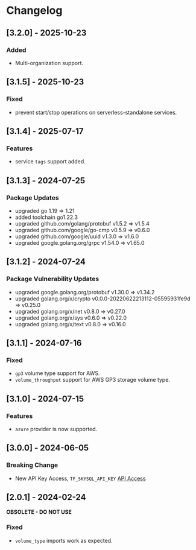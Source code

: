 # Changelog

## [3.2.0] - 2025-10-23
### Added
- Multi-organization support.

## [3.1.5] - 2025-10-23
### Fixed
- prevent start/stop operations on serverless-standalone services.

## [3.1.4] - 2025-07-17
### Features
- service `tags` support added.

## [3.1.3] - 2024-07-25
### Package Updates
- upgraded go 1.19 => 1.21
- added toolchain go1.22.3
- upgraded github.com/golang/protobuf v1.5.2 => v1.5.4
- upgraded github.com/google/go-cmp v0.5.9 => v0.6.0
- upgraded github.com/google/uuid v1.3.0 => v1.6.0
- upgraded google.golang.org/grpc v1.54.0 => v1.65.0

## [3.1.2] - 2024-07-24
### Package Vulnerability Updates
- upgraded google.golang.org/protobuf v1.30.0 => v1.34.2
- upgraded golang.org/x/crypto v0.0.0-20220622213112-05595931fe9d => v0.25.0
- upgraded golang.org/x/net v0.8.0 => v0.27.0
- upgraded golang.org/x/sys v0.6.0 => v0.22.0
- upgraded golang.org/x/text v0.8.0 => v0.16.0

## [3.1.1] - 2024-07-16
### Fixed
- `gp3` volume type support for AWS.
- `volume_throughput` support for AWS GP3 storage volume type.

## [3.1.0] - 2024-07-15
### Features
- `azure` provider is now supported.

## [3.0.0] - 2024-06-05
### Breaking Change
- New API Key Access, `TF_SKYSQL_API_KEY` [API Access](https://app.skysql.com/user-profile/api-keys)

## [2.0.1] - 2024-02-24
**OBSOLETE - DO NOT USE**
### Fixed
- `volume_type` imports work as expected.
